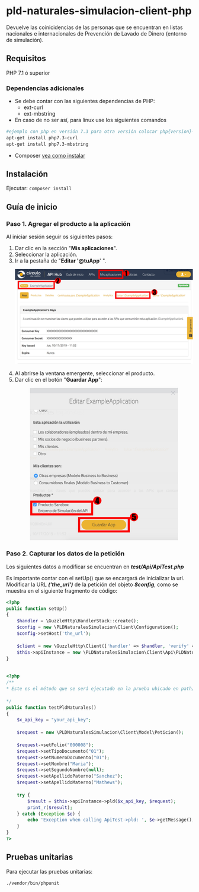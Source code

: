 # pld-naturales-simulacion-client-php

Devuelve las coinicidencias de las personas que se encuentran en listas nacionales e internacionales de Prevención de Lavado de Dinero (entorno de simulación).

## Requisitos

PHP 7.1 ó superior

### Dependencias adicionales
- Se debe contar con las siguientes dependencias de PHP:
    - ext-curl
    - ext-mbstring
- En caso de no ser así, para linux use los siguientes comandos

```sh
#ejemplo con php en versión 7.3 para otra versión colocar php{version}-curl
apt-get install php7.3-curl
apt-get install php7.3-mbstring
```
- Composer [vea como instalar][1]

## Instalación

Ejecutar: `composer install`

## Guía de inicio

### Paso 1. Agregar el producto a la aplicación

Al iniciar sesión seguir os siguientes pasos:

 1. Dar clic en la sección "**Mis aplicaciones**".
 2. Seleccionar la aplicación.
 3. Ir a la pestaña de "**Editar '@tuApp**' ".
    <p align="center">
      <img src="https://github.com/APIHub-CdC/imagenes-cdc/blob/master/edit_applications.jpg" width="900">
    </p>
 4. Al abrirse la ventana emergente, seleccionar el producto.
 5. Dar clic en el botón "**Guardar App**":
    <p align="center">
      <img src="https://github.com/APIHub-CdC/imagenes-cdc/blob/master/selected_product.jpg" width="400">
    </p>

### Paso 2. Capturar los datos de la petición

Los siguientes datos a modificar se encuentran en ***test/Api/ApiTest.php***

Es importante contar con el setUp() que se encargará de inicializar la url. Modificar la URL ***('the_url')*** de la petición del objeto ***$config***, como se muestra en el siguiente fragmento de código:

```php
<?php
public function setUp()
{
    $handler = \GuzzleHttp\HandlerStack::create();
    $config = new \PLDNaturalesSimulacion\Client\Configuration();
    $config->setHost('the_url');

    $client = new \GuzzleHttp\Client(['handler' => $handler, 'verify' => false]);
    $this->apiInstance = new \PLDNaturalesSimulacion\Client\Api\PLDNaturalesSimulacionApi($client,$config);
} 
```
```php

<?php
/**
* Este es el método que se será ejecutado en la prueba ubicado en path/to/repository/test/Api/ApiTest.php 

*/
public function testPldNaturales()
{
    $x_api_key = "your_api_key";

    $request = new \PLDNaturalesSimulacion\Client\Model\Peticion();
    
    $request->setFolio("000008");
    $request->setTipoDocumento("01");
    $request->setNumeroDocumento("01");
    $request->setNombre("Maria");
    $request->setSegundoNombre(null);
    $request->setApellidoPaterno("Sanchez");
    $request->setApellidoMaterno("Mathews");

    try {
        $result = $this->apiInstance->pld($x_api_key, $request);
        print_r($result);
    } catch (Exception $e) {
        echo 'Exception when calling ApiTest->pld: ', $e->getMessage(), PHP_EOL;
    }
}
?>
```
## Pruebas unitarias

Para ejecutar las pruebas unitarias:

```sh
./vendor/bin/phpunit
```

[1]: https://getcomposer.org/doc/00-intro.md#installation-linux-unix-macos
